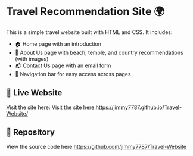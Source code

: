 # Travel Recommendation Site 🌍

This is a simple travel website built with HTML and CSS. It includes:

- 🏠 Home page with an introduction
- 👥 About Us page with beach, temple, and country recommendations (with images)
- 📬 Contact Us page with an email form
- 🔗 Navigation bar for easy access across pages

## 🔗 Live Website

Visit the site here: Visit the site here:https://jimmy7787.github.io/Travel-Website/



## 📁 Repository

View the source code here:https://github.com/jimmy7787/Travel-Website

